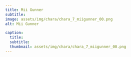 ```yaml
---
title: Mii Gunner
subtitle: 
image: assets/img/chara/chara_7_miigunner_00.png
alt: Mii Gunner

caption:
  title:
  subtitle: 
  thumbnail: assets/img/chara/chara_7_miigunner_00.png
---
```

